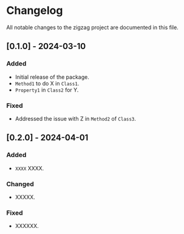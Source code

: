 # Changelog

All notable changes to the zigzag project are documented in this file.

## [0.1.0] - 2024-03-10

### Added
- Initial release of the package.
- `Method1` to do X in `Class1`.
- `Property1` in `Class2` for Y.

### Fixed
- Addressed the issue with Z in `Method2` of `Class3`.

## [0.2.0] - 2024-04-01

### Added
- `XXXX` XXXX.

### Changed
- XXXXX.

### Fixed
- XXXXXX.



